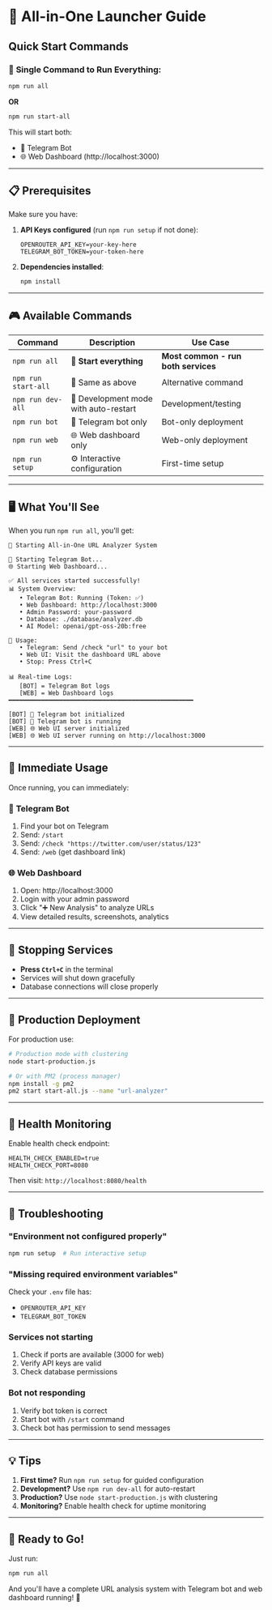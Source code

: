 # 🚀 All-in-One Launcher Guide

## Quick Start Commands

### 🎯 **Single Command to Run Everything:**

```bash
npm run all
```
**OR**
```bash
npm run start-all
```

This will start both:
- 🤖 Telegram Bot
- 🌐 Web Dashboard (http://localhost:3000)

---

## 📋 Prerequisites

Make sure you have:

1. **API Keys configured** (run `npm run setup` if not done):
   ```env
   OPENROUTER_API_KEY=your-key-here
   TELEGRAM_BOT_TOKEN=your-token-here
   ```

2. **Dependencies installed**:
   ```bash
   npm install
   ```

---

## 🎮 Available Commands

| Command | Description | Use Case |
|---------|-------------|----------|
| `npm run all` | 🚀 **Start everything** | **Most common - run both services** |
| `npm run start-all` | 🚀 Same as above | Alternative command |
| `npm run dev-all` | 🔄 Development mode with auto-restart | Development/testing |
| `npm run bot` | 🤖 Telegram bot only | Bot-only deployment |
| `npm run web` | 🌐 Web dashboard only | Web-only deployment |
| `npm run setup` | ⚙️ Interactive configuration | First-time setup |

---

## 🖥️ What You'll See

When you run `npm run all`, you'll get:

```
🚀 Starting All-in-One URL Analyzer System

🤖 Starting Telegram Bot...
🌐 Starting Web Dashboard...

✅ All services started successfully!
📊 System Overview:
   • Telegram Bot: Running (Token: ✅)
   • Web Dashboard: http://localhost:3000
   • Admin Password: your-password
   • Database: ./database/analyzer.db
   • AI Model: openai/gpt-oss-20b:free

🎯 Usage:
   • Telegram: Send /check "url" to your bot
   • Web UI: Visit the dashboard URL above
   • Stop: Press Ctrl+C

📊 Real-time Logs:
   [BOT] = Telegram Bot logs
   [WEB] = Web Dashboard logs
━━━━━━━━━━━━━━━━━━━━━━━━━━━━━━━━━━━━━━━━━━━━━━━━━━━

[BOT] 🤖 Telegram bot initialized
[BOT] 🚀 Telegram bot is running
[WEB] 🌐 Web UI server initialized
[WEB] 🌐 Web UI server running on http://localhost:3000
```

---

## 📱 Immediate Usage

Once running, you can immediately:

### 🤖 **Telegram Bot**
1. Find your bot on Telegram
2. Send: `/start`
3. Send: `/check "https://twitter.com/user/status/123"`
4. Send: `/web` (get dashboard link)

### 🌐 **Web Dashboard**
1. Open: http://localhost:3000
2. Login with your admin password
3. Click "➕ New Analysis" to analyze URLs
4. View detailed results, screenshots, analytics

---

## 🛑 Stopping Services

- **Press `Ctrl+C`** in the terminal
- Services will shut down gracefully
- Database connections will close properly

---

## 🔧 Production Deployment

For production use:

```bash
# Production mode with clustering
node start-production.js

# Or with PM2 (process manager)
npm install -g pm2
pm2 start start-all.js --name "url-analyzer"
```

---

## 🏥 Health Monitoring

Enable health check endpoint:

```env
HEALTH_CHECK_ENABLED=true
HEALTH_CHECK_PORT=8080
```

Then visit: `http://localhost:8080/health`

---

## 🐛 Troubleshooting

### "Environment not configured properly"
```bash
npm run setup  # Run interactive setup
```

### "Missing required environment variables"
Check your `.env` file has:
- `OPENROUTER_API_KEY`
- `TELEGRAM_BOT_TOKEN`

### Services not starting
1. Check if ports are available (3000 for web)
2. Verify API keys are valid
3. Check database permissions

### Bot not responding
1. Verify bot token is correct
2. Start bot with `/start` command
3. Check bot has permission to send messages

---

## 💡 Tips

1. **First time?** Run `npm run setup` for guided configuration
2. **Development?** Use `npm run dev-all` for auto-restart
3. **Production?** Use `node start-production.js` with clustering
4. **Monitoring?** Enable health check for uptime monitoring

---

## 🎯 **Ready to Go!**

Just run:
```bash
npm run all
```

And you'll have a complete URL analysis system with Telegram bot and web dashboard running! 🚀
